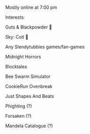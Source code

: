 Mostly online at 7:00 pm 



Interests:

Guts & Blackpowder 💖

Sky: Cotl 💖

Any Slendytubbies games/fan-games 

Midnight Horrors

Blocktales

Bee Swarm Simulator

CookieRun Ovenbreak

Just Shapes And Beats

Phighting (?)

Forsaken (?)

Mandela Catalogue (?)

